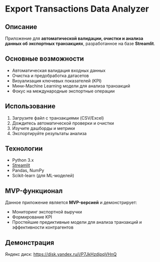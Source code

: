 # Export Transactions Data Analyzer

## Описание
Приложение для **автоматической валидации, очистки и анализа данных об экспортных транзакциях**, разработанное на базе **Streamlit**.

##  Основные возможности
-  Автоматическая валидация входных данных
-  Очистка и предобработка датасетов
-  Визуализация ключевых показателей (KPI)
-  Мини-Machine Learning модели для анализа транзакций
-  Фокус на международные экспортные операции

##  Использование
1. Загрузите файл с транзакциями (CSV/Excel)
2. Дождитесь автоматической проверки и очистки
3. Изучите дашборды и метрики
4. Экспортируйте результаты анализа

##  Технологии
- Python 3.x
- [Streamlit](https://streamlit.io/)
- Pandas, NumPy
- Scikit-learn (для ML-моделей)

##  MVP-функционал
Данное приложение является **MVP-версией** и демонстрирует:
- Мониторинг экспортной выручки
- Формирование KPI
- Простейшие предиктивные модели для анализа транзакций и эффективности контрагентов
  
## Демонстрация
Яндекс диск: https://disk.yandex.ru/i/P7JkHzdjpqVHnQ


